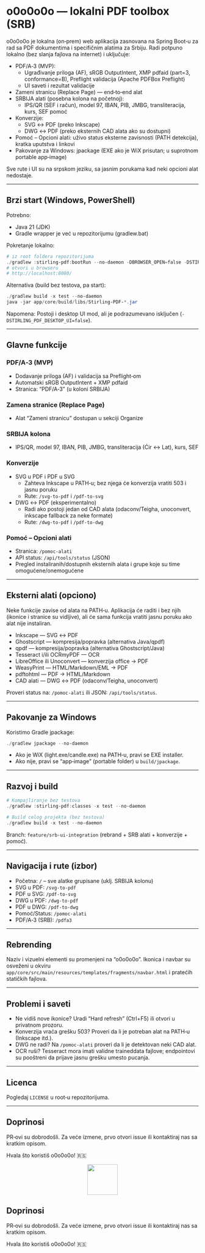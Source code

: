 # o0o0o0o — lokalni PDF toolbox (SRB)

o0o0o0o je lokalna (on‑prem) web aplikacija zasnovana na Spring Boot‑u za rad sa PDF dokumentima i specifičnim alatima za Srbiju. Radi potpuno lokalno (bez slanja fajlova na internet) i uključuje:

- PDF/A‑3 (MVP):
	- Ugrađivanje priloga (AF), sRGB OutputIntent, XMP pdfaid (part=3, conformance=B), Preflight validacija (Apache PDFBox Preflight)
	- UI saveti i rezultat validacije
- Zameni stranicu (Replace Page) — end‑to‑end alat
- SRBIJA alati (posebna kolona na početnoj):
	- IPS/QR (SEF i račun), model 97, IBAN, PIB, JMBG, transliteracija, kurs, SEF pomoć
- Konverzije:
	- SVG ↔ PDF (preko Inkscape)
	- DWG ↔ PDF (preko eksternih CAD alata ako su dostupni)
- Pomoć – Opcioni alati: uživo status eksterne zavisnosti (PATH detekcija), kratka uputstva i linkovi
- Pakovanje za Windows: jpackage (EXE ako je WiX prisutan; u suprotnom portable app‑image)

Sve rute i UI su na srpskom jeziku, sa jasnim porukama kad neki opcioni alat nedostaje.

---

## Brzi start (Windows, PowerShell)

Potrebno:
- Java 21 (JDK)
- Gradle wrapper je već u repozitorijumu (gradlew.bat)

Pokretanje lokalno:

```powershell
# iz root foldera repozitorijuma
./gradlew :stirling-pdf:bootRun --no-daemon -DBROWSER_OPEN=false -DSTIRLING_PDF_DESKTOP_UI=false -DDISABLE_ADDITIONAL_FEATURES=true
# otvori u browseru
# http://localhost:8080/
```

Alternativa (build bez testova, pa start):

```powershell
./gradlew build -x test --no-daemon
java -jar app/core/build/libs/Stirling-PDF-*.jar
```

Napomena: Postoji i desktop UI mod, ali je podrazumevano isključen (`-DSTIRLING_PDF_DESKTOP_UI=false`).

---

## Glavne funkcije

### PDF/A‑3 (MVP)
- Dodavanje priloga (AF) i validacija sa Preflight‑om
- Automatski sRGB OutputIntent + XMP pdfaid
- Stranica: “PDF/A‑3” (u koloni SRBIJA)

### Zamena stranice (Replace Page)
- Alat “Zameni stranicu” dostupan u sekciji Organize

### SRBIJA kolona
- IPS/QR, model 97, IBAN, PIB, JMBG, transliteracija (Ćir ↔ Lat), kurs, SEF

### Konverzije
- SVG u PDF i PDF u SVG
	- Zahteva Inkscape u PATH‑u; bez njega će konverzija vratiti 503 i jasnu poruku
	- Rute: `/svg-to-pdf` i `/pdf-to-svg`
- DWG ↔ PDF (eksperimentalno)
	- Radi ako postoji jedan od CAD alata (odaconv/Teigha, unoconvert, inkscape fallback za neke formate)
	- Rute: `/dwg-to-pdf` i `/pdf-to-dwg`

### Pomoć – Opcioni alati
- Stranica: `/pomoc-alati`
- API status: `/api/tools/status` (JSON)
- Pregled instaliranih/dostupnih eksternih alata i grupe koje su time omogućene/onemogućene

---

## Eksterni alati (opciono)

Neke funkcije zavise od alata na PATH‑u. Aplikacija će raditi i bez njih (ikonice i stranice su vidljive), ali će sama funkcija vratiti jasnu poruku ako alat nije instaliran.

- Inkscape — SVG ↔ PDF
- Ghostscript — kompresija/popravka (alternativa Java/qpdf)
- qpdf — kompresija/popravka (alternativa Ghostscript/Java)
- Tesseract i/ili OCRmyPDF — OCR
- LibreOffice ili Unoconvert — konverzija office → PDF
- WeasyPrint — HTML/Markdown/EML → PDF
- pdftohtml — PDF → HTML/Markdown
- CAD alati — DWG ↔ PDF (odaconv/Teigha, unoconvert)

Proveri status na: `/pomoc-alati` ili JSON: `/api/tools/status`.

---

## Pakovanje za Windows

Koristimo Gradle jpackage:

```powershell
./gradlew jpackage --no-daemon
```

- Ako je WiX (light.exe/candle.exe) na PATH‑u, pravi se EXE installer.
- Ako nije, pravi se “app‑image” (portable folder) u `build/jpackage`.

---

## Razvoj i build

```powershell
# Kompajliranje bez testova
./gradlew :stirling-pdf:classes -x test --no-daemon

# Build celog projekta (bez testova)
./gradlew build -x test --no-daemon
```

Branch: `feature/srb-ui-integration` (rebrand + SRB alati + konverzije + pomoć).

---

## Navigacija i rute (izbor)
- Početna: `/` – sve alatke grupisane (uklj. SRBIJA kolonu)
- SVG u PDF: `/svg-to-pdf`
- PDF u SVG: `/pdf-to-svg`
- DWG u PDF: `/dwg-to-pdf`
- PDF u DWG: `/pdf-to-dwg`
- Pomoć/Status: `/pomoc-alati`
- PDF/A‑3 (SRB): `/pdfa3`

---

## Rebrending
Naziv i vizuelni elementi su promenjeni na “o0o0o0o”. Ikonica i navbar su osveženi u okviru `app/core/src/main/resources/templates/fragments/navbar.html` i pratećih statičkih fajlova.

---

## Problemi i saveti
- Ne vidiš nove ikonice? Uradi “Hard refresh” (Ctrl+F5) ili otvori u privatnom prozoru.
- Konverzija vraća grešku 503? Proveri da li je potreban alat na PATH‑u (Inkscape itd.).
- DWG ne radi? Na `/pomoc-alati` proveri da li je detektovan neki CAD alat.
- OCR ruši? Tesseract mora imati validne traineddata fajlove; endpointovi su pooštreni da prijave jasnu grešku umesto pucanja.

---

## Licenca

Pogledaj `LICENSE` u root‑u repozitorijuma.

---

## Doprinosi
PR‑ovi su dobrodošli. Za veće izmene, prvo otvori issue ili kontaktiraj nas sa kratkim opisom.

Hvala što koristiš o0o0o0o! 🇷🇸
<p align="center"><img src="https://raw.githubusercontent.com/Stirling-Tools/Stirling-PDF/main/docs/stirling.png" width="80"></p>

## Doprinosi
PR‑ovi su dobrodošli. Za veće izmene, prvo otvori issue ili kontaktiraj nas sa kratkim opisom.

Hvala što koristiš o0o0o0o! 🇷🇸
